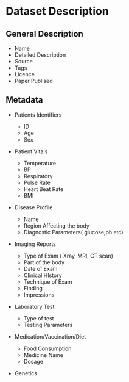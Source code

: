 # Dataset Description

## General Description

* Name
* Detailed Description 
* Source
* Tags
* Licence
* Paper Publised

## Metadata

* Patients Identifiers
  * ID
  * Age
  * Sex

* Patient Vitals
  * Temperature
  * BP
  * Respiratory
  * Pulse Rate
  * Heart Beat Rate
  * BMI

* Disease Profile
  * Name
  * Region Affecting the body
  * Diagnostic Parameters( glucose,ph etc)

* Imaging Reports
  * Type of Exam ( Xray, MRI, CT scan)
  * Part of the body
  * Date of Exam
  * Clinical HIstory
  * Technique of Exam
  * Finding 
  * Impressions

* Laboratory Test 
  * Type of test
  * Testing Parameters 

* Medication/Vaccination/Diet
  * Food Consumption
  * Medicine Name
  * Dosage

* Genetics

